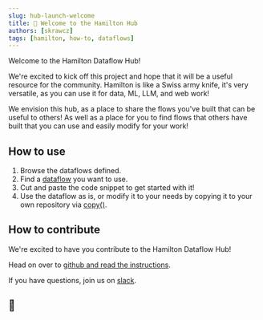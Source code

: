 ```yaml
---
slug: hub-launch-welcome
title: 🚀 Welcome to the Hamilton Hub
authors: [skrawcz]
tags: [hamilton, how-to, dataflows]
---
```


Welcome to the Hamilton Dataflow Hub!

We're excited to kick off this project and hope that it will be a useful resource for the community.
Hamilton is like a Swiss army knife, it's very versatile, as you can use it for data, ML, LLM, and web work!

We envision this hub, as a place to share the flows you've built that can be useful to others! As well as a place
for you to find flows that others have built that you can use and easily modify for your work!

## How to use

1. Browse the dataflows defined.
2. Find a [dataflow](/docs) you want to use.
3. Cut and paste the code snippet to get started with it!
4. Use the dataflow as is, or modify it to your needs by copying it to your own repository via [copy()](https://hamilton.dagworks.io/en/latest/reference/dataflows/copy/).

## How to contribute

We're excited to have you contribute to the Hamilton Dataflow Hub!

Head on over to [github and read the instructions](https://github.com/apache/hamilton/tree/main/contrib#how-to-contribute).

If you have questions, join us on [slack](https://join.slack.com/t/hamilton-opensource/shared_invite/zt-2niepkra8-DGKGf_tTYhXuJWBTXtIs4g).

## 🙏
